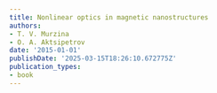 ```yaml
---
title: Nonlinear optics in magnetic nanostructures
authors:
- T. V. Murzina
- O. A. Aktsipetrov
date: '2015-01-01'
publishDate: '2025-03-15T18:26:10.672775Z'
publication_types:
- book
---
```

